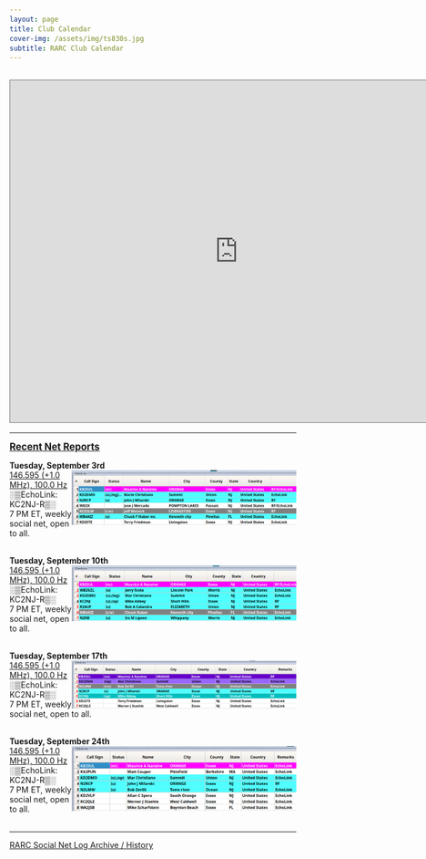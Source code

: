 ```yaml
---
layout: page
title: Club Calendar
cover-img: /assets/img/ts830s.jpg
subtitle: RARC Club Calendar
---
```


<br/>
<iframe src="https://calendar.google.com/calendar/embed?height=600&wkst=1&ctz=America%2FNew_York&bgcolor=%23ffffff&showPrint=0&src=Y19kYTdjYjJkMTFhNmZmM2ZiN2Y3NzhmNjE4Y2MwNGI0ZjJiOTI0MmU1MjljMzdlM2U5Y2ZhZTM4MzY2ZmZkMWU4QGdyb3VwLmNhbGVuZGFyLmdvb2dsZS5jb20&src=ZW4udXNhLm9mZmljaWFsI2hvbGlkYXlAZ3JvdXAudi5jYWxlbmRhci5nb29nbGUuY29t&color=%238E24AA&color=%237986CB" style="border:solid 1px #777" width="800" height="600" frameborder="0" scrolling="no"></iframe>
<br/>

---

<span style="font-size:larger;text-decoration:underline;">**Recent Net Reports**

**Tuesday, September 3rd**
[<img align="right" width="395" src="/assets/img/net-2024-09-03.png">](./assets/img/net-2024-09-03.png)<br/>
[146.595 (+1.0 MHz), 100.0 Hz](https://www.repeaterbook.com/repeaters/details.php?state_id=34&ID=2845)<br/>
░▒EchoLink: KC2NJ-R▒░<br/>
7 PM ET, weekly social net, open to all.<br/><br/>

**Tuesday, September 10th**
[<img align="right" width="395" src="/assets/img/net-2024-09-10.png">](./assets/img/net-2024-09-10.png)<br/>
[146.595 (+1.0 MHz), 100.0 Hz](https://www.repeaterbook.com/repeaters/details.php?state_id=34&ID=2845)<br/>
░▒EchoLink: KC2NJ-R▒░<br/>
7 PM ET, weekly social net, open to all.<br/><br/>

**Tuesday, September 17th**
[<img align="right" width="395" src="/assets/img/net-2024-09-17.png">](./assets/img/net-2024-09-17.png)<br/>
[146.595 (+1.0 MHz), 100.0 Hz](https://www.repeaterbook.com/repeaters/details.php?state_id=34&ID=2845)<br/>
░▒EchoLink: KC2NJ-R▒░<br/>
7 PM ET, weekly social net, open to all.<br/><br/>

**Tuesday, September 24th**
[<img align="right" width="395" src="/assets/img/net-2024-09-24.png">](./assets/img/net-2024-09-24.png)<br/>
[146.595 (+1.0 MHz), 100.0 Hz](https://www.repeaterbook.com/repeaters/details.php?state_id=34&ID=2845)<br/>
░▒EchoLink: KC2NJ-R▒░<br/>
7 PM ET, weekly social net, open to all.<br/><br/>

---

[RARC Social Net Log Archive / History](/nethistory.md)
